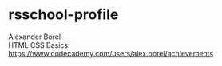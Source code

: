 # rsschool-profile 
Alexander Borel   
HTML CSS Basics: https://www.codecademy.com/users/alex.borel/achievements
